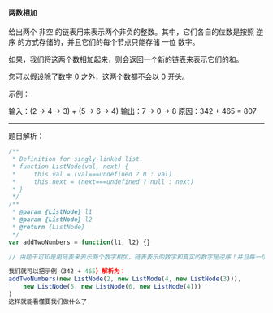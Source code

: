 #### 两数相加

给出两个 非空 的链表用来表示两个非负的整数。其中，它们各自的位数是按照 逆序 的方式存储的，并且它们的每个节点只能存储 一位 数字。

如果，我们将这两个数相加起来，则会返回一个新的链表来表示它们的和。

您可以假设除了数字 0 之外，这两个数都不会以 0 开头。

示例：

输入：(2 -> 4 -> 3) + (5 -> 6 -> 4)
输出：7 -> 0 -> 8
原因：342 + 465 = 807

------

题目解析：

```javascript
/**
 * Definition for singly-linked list.
 * function ListNode(val, next) {
 *     this.val = (val===undefined ? 0 : val)
 *     this.next = (next===undefined ? null : next)
 * }
 */
/**
 * @param {ListNode} l1
 * @param {ListNode} l2
 * @return {ListNode}
 */
var addTwoNumbers = function(l1, l2) {}

// 由题干可知是用链表来表示两个数字相加，链表表示的数字和真实的数字是逆序！并且每一位节点只能是一位数字（0-9），再结合给出的ListNode结构

我们就可以把示例（342 + 465）解析为： 
addTwoNumbers(new ListNode(2, new ListNode(4, new ListNode(3))),
    new ListNode(5, new ListNode(6, new ListNode(4)))
)
这样就能看懂要我们做什么了




```

